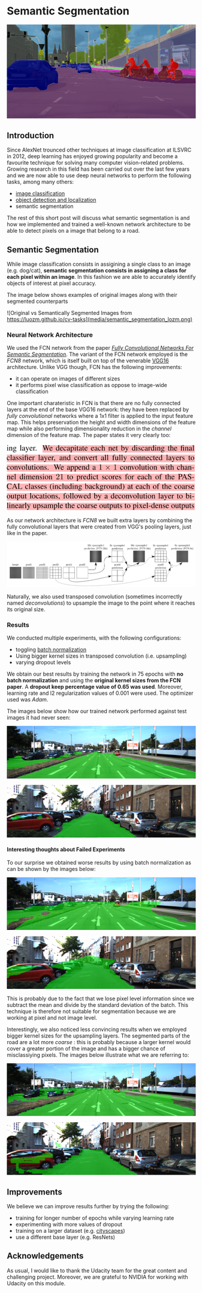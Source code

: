 # Semantic Segmentation
![Semantic Segmentation Image Taken From Citiscapes Dataset](media/citiscapes_semantic_segmentation.png)

## Introduction

Since AlexNet trounced other techniques at image 
classification at ILSVRC in 2012, deep learning has 
enjoyed growing popularity and become a favourite 
technique for solving many computer vision-related 
problems. Growing research in this field has been carried 
out over the last few years and we are now able to use
deep neural networks to perform the following tasks, 
among many others:
* [image classification](https://medium.com/@tifa2up/image-classification-using-deep-neural-networks-a-beginner-friendly-approach-using-tensorflow-94b0a090ccd4)
* [object detection and localization](https://towardsdatascience.com/understanding-ssd-multibox-real-time-object-detection-in-deep-learning-495ef744fab)
* semantic segmentation

The rest of this short post will discuss what semantic 
segmentation is and how we implemented and trained a
well-known network architecture to be able to detect 
pixels on a image that belong to a road.

## Semantic Segmentation

While image classification consists in assigining a 
single class to an image (e.g. dog/cat), **semantic 
segmentation consists in assigning a class for each pixel within an image**. In this fashion we are able to 
accurately identify objects of interest at pixel accuracy.

The image below shows examples of original images along 
with their segmented counterparts

![Original vs Semantically Segmented Images from https://luozm.github.io/cv-tasks](media/semantic_segmentation_lozm.png)

### Neural Network Architecture

We used the FCN network from the paper [_Fully Convolutional Networks For Semantic Segmentation_](https://arxiv.org/pdf/1605.06211.pdf). The variant of 
the FCN network employed is the _FCN8_ network, which is 
itself built on top of the venerable [VGG16](https://arxiv.org/pdf/1409.1556.pdf) architecture. 
Unlike VGG though, FCN has the following improvements:
* it can operate on images of different sizes
* it performs pixel wise classification as oppose to image-wide classification

One important charateristic in FCN is that there are no 
fully connected layers at the end of the base VGG16 
network: they have been replaced by _fully convolutional_ 
networks where a 1x1 filter is applied to the input 
feature map. This helps preservation the height and width 
dimensions of the feature map while also performing 
dimensionality reduction in the _channel_ dimension of 
the feature map. The paper states it very clearly too:

![FCN Paper important passage about fully convolutional layer](media/fcn_paper_important_passage.png)

As our network architecture is _FCN8_ we built extra 
layers by combining the fully convolutional layers that 
were created from VGG's pooling layers, just like in the 
paper.

![FCN architecture diagram](media/FCN_architecture_diagram.png)

Naturally, we also used transposed convolution (sometimes 
incorrectly named _deconvolutions_) to upsample the image
to the point where it reaches its original size.

### Results

We conducted multiple experiments, with the following 
configurations:
* toggling [batch normalization](https://www.quora.com/Why-does-batch-normalization-help)
* Using bigger kernel sizes in transposed convolution (i.e. upsampling)
* varying dropout levels

We obtain our best results by training the network in 75 epochs with **no batch normalization** and using the **original kernel sizes from the FCN paper**. A **dropout keep percentage value of 0.65 was used**. Moreover, learning rate and l2 regularization values of 0.001 were used. The optimizer used was _Adam_.

The images below show how our trained network performed 
against test images it had never seen:

![Multi-Lane Segmentation: Good Results](media/umm_000057-fcn8_good_results.png)

![Single Lane Segmentation: Good Results](media/uu_000096-fcn8_good_results.png)

#### Interesting thoughts about Failed Experiments 

To our surprise we obtained worse results by using batch normalization as can be shown by the images below:

![Multi-Lane Segmentation: Batch Normalization](media/umm_000057-fcn8_batch_normalization.png)

![Single Lane Segmentation: Batch Normalization](media/uu_000096-fcn8_batch_normalization.png)

This is probably due to the fact that we lose pixel level
information since we subtract the mean and divide by the 
standard deviation of the batch. This technique is 
therefore not suitable for segmentation because we are 
working at pixel and not image level.

Interestingly, we also noticed less convincing results 
when we employed bigger kernel sizes for the upsampling layers. The segmented parts of the road are a lot more _coarse_ : this is probably because a larger kernel would
cover a greater portion of the image and has a bigger 
chance of misclassiying pixels. The images below 
illustrate what we are referring to:

![Multi-Lane Segmentation: Large Kernels](media/umm_000057-fcn8_large_kernel_filters.png)

![Single Lane Segmentation: Large Kernels](media/uu_000096-large_kernel_filter.png)

## Improvements

We believe we can improve results further by trying the 
following:
* training for longer number of epochs while varying learning rate
* experimenting with more values of dropout
* training on a larger dataset (e.g. [cityscapes](https://www.cityscapes-dataset.com/))
* use a different base layer (e.g. ResNets)

## Acknowledgements

As usual, I would like to thank the Udacity team for the 
great content and challenging project. Moreover, we are 
grateful to NVIDIA for working with Udacity on this 
module.